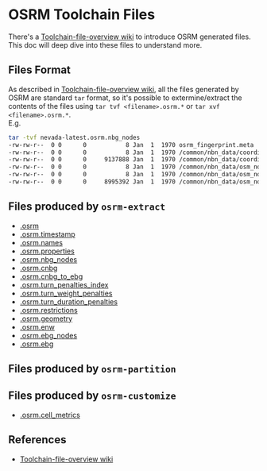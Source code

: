 # OSRM Toolchain Files
There's a [Toolchain-file-overview wiki](https://github.com/Project-OSRM/osrm-backend/wiki/Toolchain-file-overview) to introduce OSRM generated files. This doc will deep dive into these files to understand more.    

## Files Format
As described in [Toolchain-file-overview wiki](https://github.com/Project-OSRM/osrm-backend/wiki/Toolchain-file-overview), all the files generated by OSRM are standard `tar` format, so it's possible to extermine/extract the contents of the files using `tar tvf <filename>.osrm.*` or `tar xvf <filename>.osrm.*`.    
E.g. 
```bash
tar -tvf nevada-latest.osrm.nbg_nodes 
-rw-rw-r--  0 0      0           8 Jan  1  1970 osrm_fingerprint.meta
-rw-rw-r--  0 0      0           8 Jan  1  1970 /common/nbn_data/coordinates.meta
-rw-rw-r--  0 0      0     9137888 Jan  1  1970 /common/nbn_data/coordinates
-rw-rw-r--  0 0      0           8 Jan  1  1970 /common/nbn_data/osm_node_ids/number_of_elements.meta
-rw-rw-r--  0 0      0           8 Jan  1  1970 /common/nbn_data/osm_node_ids/packed.meta
-rw-rw-r--  0 0      0     8995392 Jan  1  1970 /common/nbn_data/osm_node_ids/packed
```    


## Files produced by `osrm-extract`

- [.osrm](./map.osrm.md)
- [.osrm.timestamp](./map.osrm.timestamp.md)
- [.osrm.names](./map.osrm.names.md)
- [.osrm.properties](./map.osrm.properties.md)
- [.osrm.nbg_nodes](./map.osrm.nbg_nodes.md)
- [.osrm.cnbg](./map.osrm.cnbg.md)
- [.osrm.cnbg_to_ebg](./map.osrm.cnbg_to_ebg.md)
- [.osrm.turn_penalties_index](./map.osrm.turn_penalties_index.md)
- [.osrm.turn_weight_penalties](./map.osrm.turn_weight_penalties.md)
- [.osrm.turn_duration_penalties](./map.osrm.turn_duration_penalties.md)
- [.osrm.restrictions](./map.osrm.restrictions.md)
- [.osrm.geometry](./map.osrm.geometry.md)
- [.osrm.enw](./map.osrm.enw.md)
- [.osrm.ebg_nodes](./map.osrm.ebg_nodes.md)
- [.osrm.ebg](./map.osrm.ebg.md)

## Files produced by `osrm-partition`


## Files produced by `osrm-customize`
- [.osrm.cell_metrics](./map.osrm.cell_metrics.md)


## References
- [Toolchain-file-overview wiki](https://github.com/Project-OSRM/osrm-backend/wiki/Toolchain-file-overview)

